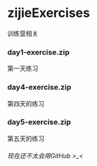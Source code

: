 # zijieExercises
训练营相关
### day1-exercise.zip
第一天练习
### day4-exercise.zip
第四天的练习
### day5-exercise.zip
第五天的练习

<p><h6>现在还不太会用GitHub >_< </h6></p>
